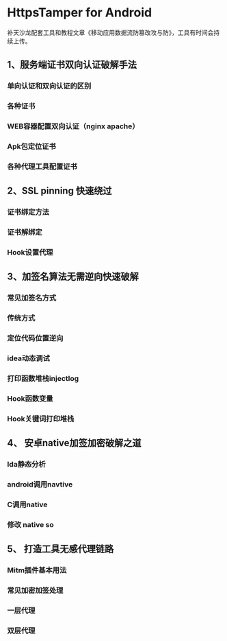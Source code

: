 # HttpsTamper for Android

补天沙龙配套工具和教程文章《移动应用数据流防篡改攻与防》，工具有时间会持续上传。


##	1、服务端证书双向认证破解手法	
### 单向认证和双向认证的区别	
### 各种证书	
### WEB容器配置双向认证（nginx apache）	
### Apk包定位证书	
### 各种代理工具配置证书	
##	2、SSL pinning 快速绕过	
### 证书绑定方法	
### 证书解绑定	
### Hook设置代理	
## 	3、加签名算法无需逆向快速破解	
### 常见加签名方式	
### 传统方式	
### 定位代码位置逆向	
### idea动态调试	
### 打印函数堆栈injectlog	
### Hook函数变量	
### Hook关键词打印堆栈	

## 4、	安卓native加签加密破解之道	
### Ida静态分析	
### android调用navtive	
### C调用native	
### 修改 native so	
## 5、	打造工具无感代理链路	
### Mitm插件基本用法	
### 常见加密加签处理	
### 一层代理	
### 双层代理	
